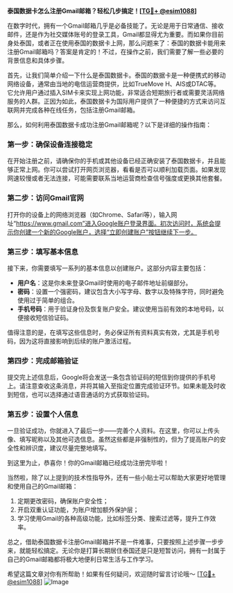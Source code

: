 **泰国数据卡怎么注册Gmail邮箱？轻松几步搞定！[[TG💪+ @esim1088](https://t.me/s/esim1088)]**

在数字时代，拥有一个Gmail邮箱几乎是必备技能了。无论是用于日常通信、接收邮件，还是作为社交媒体账号的登录工具，Gmail都显得尤为重要。而如果你目前身处泰国，或者正在使用泰国的数据卡上网，那么问题来了：泰国的数据卡能用来注册Gmail邮箱吗？答案是肯定的！不过，在操作之前，我们需要了解一些必要的背景信息和具体步骤。

首先，让我们简单介绍一下什么是泰国数据卡。泰国的数据卡是一种便携式的移动网络设备，通常由当地的电信运营商提供，比如TrueMove H、AIS或DTAC等。它允许用户通过插入SIM卡来实现上网功能，非常适合短期旅行者或需要灵活网络服务的人群。正因为如此，泰国数据卡为国际用户提供了一种便捷的方式来访问互联网并完成各种在线任务，包括注册Gmail邮箱。

那么，如何利用泰国数据卡成功注册Gmail邮箱呢？以下是详细的操作指南：

### **第一步：确保设备连接稳定**
在开始注册之前，请确保你的手机或其他设备已经正确安装了泰国数据卡，并且能够正常上网。你可以尝试打开网页浏览器，看看是否可以顺利加载页面。如果发现网速较慢或者无法连接，可能需要联系当地运营商检查信号强度或更换其他套餐。

### **第二步：访问Gmail官网**
打开你的设备上的网络浏览器（如Chrome、Safari等），输入网址“https://www.gmail.com”进入Google账户登录界面。初次访问时，系统会提示你创建一个新的Google账户，选择“立即创建账户”按钮继续下一步。

### **第三步：填写基本信息**
接下来，你需要填写一系列的基本信息以创建账户。这部分内容主要包括：
- **用户名**：这是你未来登录Gmail时使用的电子邮件地址前缀部分。
- **密码**：设置一个强密码，建议包含大小写字母、数字以及特殊字符，同时避免使用过于简单的组合。
- **手机号码**：用于验证身份及恢复账户安全。建议使用当前有效的本地号码，以便接收短信验证码。

值得注意的是，在填写这些信息时，务必保证所有资料真实有效，尤其是手机号码，因为这将直接影响到后续的账户激活过程。

### **第四步：完成邮箱验证**
提交完上述信息后，Google将会发送一条包含验证码的短信到你提供的手机号上。请注意查收这条消息，并将其输入至指定位置完成验证环节。如果未能及时收到短信，也可以选择通过语音通话的方式获取验证码。

### **第五步：设置个人信息**
一旦验证成功，你就进入了最后一步——完善个人资料。在这里，你可以上传头像、填写昵称以及其他可选信息。虽然这些都是非强制性的，但为了提高账户的安全性和辨识度，建议尽量完整地填写。

到这里为止，恭喜你！你的Gmail邮箱已经成功注册完毕啦！

当然啦，除了以上提到的技术性指导外，还有一些小贴士可以帮助大家更好地管理和使用自己的Gmail邮箱：
1. 定期更改密码，确保账户安全性；
2. 开启双重认证功能，为账户增加额外保护层；
3. 学习使用Gmail的各种高级功能，比如标签分类、搜索过滤等，提升工作效率。

总之，借助泰国数据卡注册Gmail邮箱并不是一件难事，只要按照上述步骤一步步来，就能轻松搞定。无论你是打算长期居住泰国还是只是短暂访问，拥有一封属于自己的Gmail邮箱都将极大地便利日常生活与工作学习。

希望这篇文章对你有所帮助！如果有任何疑问，欢迎随时留言讨论哦～ [[TG💪+ @esim1088](https://t.me/s/esim1088)] ![Image](https://i.postimg.cc/4NQfJmqS/Snipaste-2025-05-13-00-14-12.png)